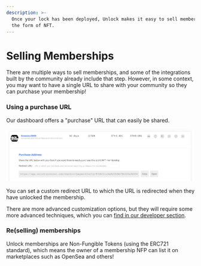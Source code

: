 ```yaml
---
description: >-
  Once your lock has been deployed, Unlock makes it easy to sell memberships in
  the form of NFT.
---
```


# Selling Memberships

There are multiple ways to sell memberships, and some of the integrations built by the community already include that step. However, in some context, you may want to have a single URL to share with your community so they can purchase your membership!

### Using a purchase URL

Our dashboard offers a "purchase" URL that can easily be shared. 

![The Purchase URL is visible on the dashboard](../.gitbook/assets/image%20%2828%29%20%282%29%20%282%29%20%282%29%20%281%29.png)

You can set a custom redirect URL to which the URL is redirected when they have unlocked the membership.

There are more advanced customization options, but they will require some more advanced techniques, which you can [find in our developer section](../developers/paywall/configuring-checkout.md).

### Re\(selling\) memberships

Unlock memberships are Non-Fungible Tokens \(using the ERC721 standard\), which means the owner of a membership NFP can list it on marketplaces such as OpenSea and others!

